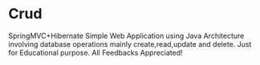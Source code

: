 # Crud
SpringMVC+Hibernate
Simple Web Application using Java Architecture involving database operations mainly create,read,update and delete.
Just for Educational purpose.
All Feedbacks Appreciated!
